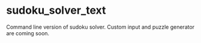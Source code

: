# sudoku_solver_text
Command line version of sudoku solver. 
Custom input and puzzle generator are coming soon.
